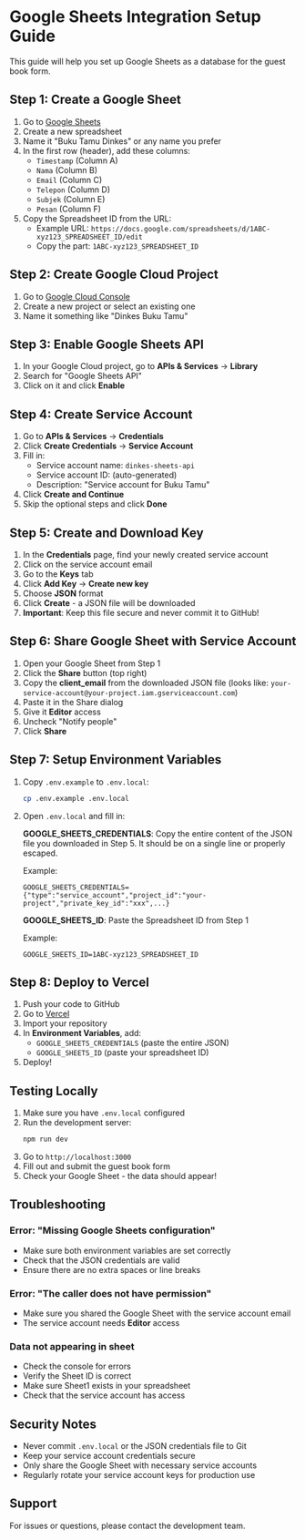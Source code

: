 # Google Sheets Integration Setup Guide

This guide will help you set up Google Sheets as a database for the guest book form.

## Step 1: Create a Google Sheet

1. Go to [Google Sheets](https://sheets.google.com)
2. Create a new spreadsheet
3. Name it "Buku Tamu Dinkes" or any name you prefer
4. In the first row (header), add these columns:
   - `Timestamp` (Column A)
   - `Nama` (Column B)
   - `Email` (Column C)
   - `Telepon` (Column D)
   - `Subjek` (Column E)
   - `Pesan` (Column F)
5. Copy the Spreadsheet ID from the URL:
   - Example URL: `https://docs.google.com/spreadsheets/d/1ABC-xyz123_SPREADSHEET_ID/edit`
   - Copy the part: `1ABC-xyz123_SPREADSHEET_ID`

## Step 2: Create Google Cloud Project

1. Go to [Google Cloud Console](https://console.cloud.google.com/)
2. Create a new project or select an existing one
3. Name it something like "Dinkes Buku Tamu"

## Step 3: Enable Google Sheets API

1. In your Google Cloud project, go to **APIs & Services** → **Library**
2. Search for "Google Sheets API"
3. Click on it and click **Enable**

## Step 4: Create Service Account

1. Go to **APIs & Services** → **Credentials**
2. Click **Create Credentials** → **Service Account**
3. Fill in:
   - Service account name: `dinkes-sheets-api`
   - Service account ID: (auto-generated)
   - Description: "Service account for Buku Tamu"
4. Click **Create and Continue**
5. Skip the optional steps and click **Done**

## Step 5: Create and Download Key

1. In the **Credentials** page, find your newly created service account
2. Click on the service account email
3. Go to the **Keys** tab
4. Click **Add Key** → **Create new key**
5. Choose **JSON** format
6. Click **Create** - a JSON file will be downloaded
7. **Important**: Keep this file secure and never commit it to GitHub!

## Step 6: Share Google Sheet with Service Account

1. Open your Google Sheet from Step 1
2. Click the **Share** button (top right)
3. Copy the **client_email** from the downloaded JSON file (looks like: `your-service-account@your-project.iam.gserviceaccount.com`)
4. Paste it in the Share dialog
5. Give it **Editor** access
6. Uncheck "Notify people"
7. Click **Share**

## Step 7: Setup Environment Variables

1. Copy `.env.example` to `.env.local`:
   ```bash
   cp .env.example .env.local
   ```

2. Open `.env.local` and fill in:
   
   **GOOGLE_SHEETS_CREDENTIALS**: Copy the entire content of the JSON file you downloaded in Step 5. It should be on a single line or properly escaped.
   
   Example:
   ```
   GOOGLE_SHEETS_CREDENTIALS={"type":"service_account","project_id":"your-project","private_key_id":"xxx",...}
   ```

   **GOOGLE_SHEETS_ID**: Paste the Spreadsheet ID from Step 1
   
   Example:
   ```
   GOOGLE_SHEETS_ID=1ABC-xyz123_SPREADSHEET_ID
   ```

## Step 8: Deploy to Vercel

1. Push your code to GitHub
2. Go to [Vercel](https://vercel.com)
3. Import your repository
4. In **Environment Variables**, add:
   - `GOOGLE_SHEETS_CREDENTIALS` (paste the entire JSON)
   - `GOOGLE_SHEETS_ID` (paste your spreadsheet ID)
5. Deploy!

## Testing Locally

1. Make sure you have `.env.local` configured
2. Run the development server:
   ```bash
   npm run dev
   ```
3. Go to `http://localhost:3000`
4. Fill out and submit the guest book form
5. Check your Google Sheet - the data should appear!

## Troubleshooting

### Error: "Missing Google Sheets configuration"
- Make sure both environment variables are set correctly
- Check that the JSON credentials are valid
- Ensure there are no extra spaces or line breaks

### Error: "The caller does not have permission"
- Make sure you shared the Google Sheet with the service account email
- The service account needs **Editor** access

### Data not appearing in sheet
- Check the console for errors
- Verify the Sheet ID is correct
- Make sure Sheet1 exists in your spreadsheet
- Check that the service account has access

## Security Notes

- Never commit `.env.local` or the JSON credentials file to Git
- Keep your service account credentials secure
- Only share the Google Sheet with necessary service accounts
- Regularly rotate your service account keys for production use

## Support

For issues or questions, please contact the development team.
